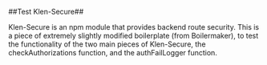 ##Test Klen-Secure##

Klen-Secure is an npm module that provides backend route security.  This is a piece of extremely slightly modified
boilerplate (from Boilermaker), to test the functionality of the two main pieces of Klen-Secure, the checkAuthorizations
function, and the authFailLogger function. 
